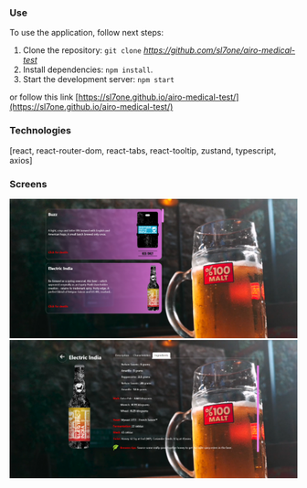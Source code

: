 ### Use 

To use the application, follow next steps:

1. Clone the repository: `git clone` *https://github.com/sl7one/airo-medical-test*
2. Install dependencies: `npm install`.
3. Start the development server: `npm start`

or follow this link [https://sl7one.github.io/airo-medical-test/](https://sl7one.github.io/airo-medical-test/)

### Technologies

[react, react-router-dom, react-tabs, react-tooltip, zustand, typescript, axios]

### Screens

![Preview](./src/assets/img.png)
![Preview](./src/assets/img2.png)